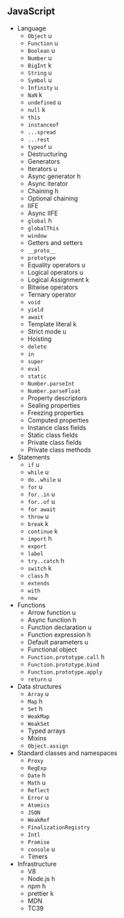 ## JavaScript

- Language 
  - `Object` u
  - `Function` u
  - `Boolean` u
  - `Number` u
  - `BigInt` k
  - `String` u
  - `Symbol` u
  - `Infinity` u
  - `NaN` k
  - `undefined` u
  - `null` k
  - `this`
  - `instanceof`
  - `...spread`
  - `...rest`
  - `typeof` u
  - Destructuring
  - Generators
  - Iterators u
  - Async generator h
  - Async iterator
  - Chaining h
  - Optional chaining
  - IIFE
  - Async IIFE
  - `global` h
  - `globalThis`
  - `window`
  - Getters and setters
  - `__proto__`
  - `prototype`
  - Equality operators u
  - Logical operators u
  - Logical Assignment k
  - Bitwise operators
  - Ternary operator
  - `void`
  - `yield`
  - `await`
  - Template literal k
  - Strict mode u
  - Hoisting
  - `delete`
  - `in`
  - `super`
  - `eval`
  - `static`
  - `Number.parseInt`
  - `Number.parseFloat`
  - Property descriptors
  - Sealing properties
  - Freezing properties
  - Computed properties
  - Instance class fields
  - Static class fields
  - Private class fields
  - Private class methods
- Statements
  - `if` u
  - `while` u
  - `do..while` u
  - `for` u
  - `for..in` u
  - `for..of` u
  - `for await`
  - `throw` u
  - `break` k
  - `continue` k
  - `import` h
  - `export`
  - `label`
  - `try..catch` h
  - `switch` k
  - `class` h
  - `extends`
  - `with`
  - `new`
- Functions
  - Arrow function u
  - Async function h
  - Function declaration u
  - Function expression h
  - Default parameters u
  - Functional object
  - `Function.prototype.call` h
  - `Function.prototype.bind`
  - `Function.prototype.apply`
  - `return` u
- Data structures
  - `Array` u
  - `Map` h
  - `Set` h
  - `WeakMap`
  - `WeakSet`
  - Typed arrays
  - Mixins
  - `Object.assign`
- Standard classes and namespaces
  - `Proxy`
  - `RegExp`
  - `Date` h
  - `Math` u
  - `Reflect`
  - `Error` u
  - `Atomics`
  - `JSON`
  - `WeakRef`
  - `FinalizationRegistry`
  - `Intl`
  - `Promise`
  - `console` u
  - Timers
- Infrastructure
  - V8
  - Node.js h
  - npm h
  - prettier k
  - MDN
  - TC39
